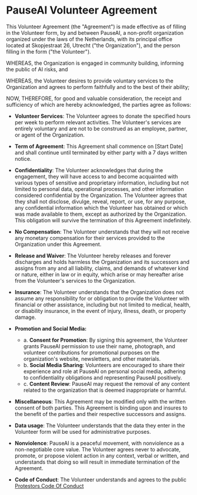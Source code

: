 # **PauseAI Volunteer Agreement**

This Volunteer Agreement (the "Agreement") is made effective as of filling in the Volunteer form, by and between PauseAI, a non-profit organization organized under the laws of the Netherlands, with its principal office located at Skopjestraat 26, Utrecht ("the Organization"), and the person filling in the form ("the Volunteer").

WHEREAS, the Organization is engaged in community building, informing the public of AI risks, and

WHEREAS, the Volunteer desires to provide voluntary services to the Organization and agrees to perform faithfully and to the best of their ability;

NOW, THEREFORE, for good and valuable consideration, the receipt and sufficiency of which are hereby acknowledged, the parties agree as follows:

* **Volunteer Services**: The Volunteer agrees to donate the specified hours per week to perform relevant activities. The Volunteer's services are entirely voluntary and are not to be construed as an employee, partner, or agent of the Organization.  

* **Term of Agreement**: This Agreement shall commence on \[Start Date\] and shall continue until terminated by either party with a 7 days written notice.  

* **Confidentiality**: The Volunteer acknowledges that during the engagement, they will have access to and become acquainted with various types of sensitive and proprietary information, including but not limited to personal data, operational processes, and other information considered confidential by the Organization. The Volunteer agrees that they shall not disclose, divulge, reveal, report, or use, for any purpose, any confidential information which the Volunteer has obtained or which was made available to them, except as authorized by the Organization. This obligation will survive the termination of this Agreement indefinitely.  

* **No Compensation**: The Volunteer understands that they will not receive any monetary compensation for their services provided to the Organization under this Agreement.  

* **Release and Waiver**: The Volunteer hereby releases and forever discharges and holds harmless the Organization and its successors and assigns from any and all liability, claims, and demands of whatever kind or nature, either in law or in equity, which arise or may hereafter arise from the Volunteer's services to the Organization.  

* **Insurance**: The Volunteer understands that the Organization does not assume any responsibility for or obligation to provide the Volunteer with financial or other assistance, including but not limited to medical, health, or disability insurance, in the event of injury, illness, death, or property damage.  

* **Promotion and Social Media:**  
  * a. **Consent for Promotion**: By signing this agreement, the Volunteer grants PauseAI permission to use their name, photograph, and volunteer contributions for promotional purposes on the organization's website, newsletters, and other materials.  
  * b. **Social Media Sharing**: Volunteers are encouraged to share their experience and role at PauseAI on personal social media, adhering to confidentiality obligations and representing PauseAI positively.  
  * c. **Content Review**: PauseAI may request the removal of any content related to the organization that is deemed inappropriate or harmful.  

* **Miscellaneous**: This Agreement may be modified only with the written consent of both parties. This Agreement is binding upon and insures to the benefit of the parties and their respective successors and assigns.  

* **Data usage**: The Volunteer understands that the data they enter in the Volunteer form will be used for administrative purposes.   

* **Nonviolence**: PauseAI is a peaceful movement, with nonviolence as a non-negotiable core value. The Volunteer agrees never to advocate, promote, or propose violent action in any context, verbal or written, and understands that doing so will result in immediate termination of the Agreement. 
 
* **Code of Conduct**: The Volunteer understands and agrees to the public [Protestors Code Of Conduct](https://pauseai.info/protesters-code-of-conduct)
